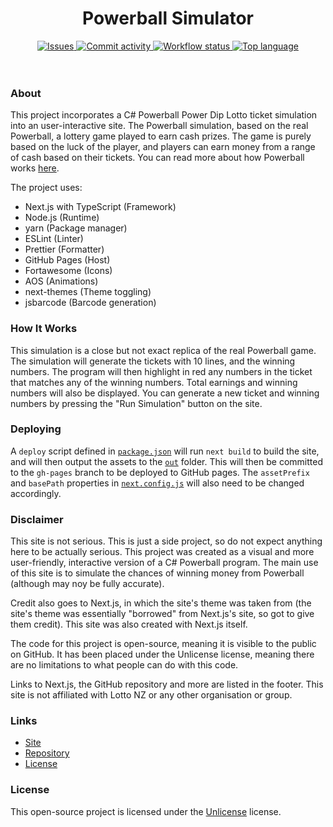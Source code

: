 <div align="center">
    <h1>Powerball Simulator</h1>
    <div>
        <a href="https://github.com/xtncz/powerball-simulator/issues">
            <img src="https://img.shields.io/github/issues/xtncz/powerball-simulator?logo=github&style=for-the-badge" alt="Issues" />
        </a>
        <a href="https://github.com/xtncz/powerball-simulator/commits/master">
            <img src="https://img.shields.io/github/commit-activity/m/xtncz/powerball-simulator?color=yellow&logo=github&style=for-the-badge" alt="Commit activity">
        </a>
        <a href="https://github.com/xtncz/powerball-simulator/actions/workflows/pages/pages-build-deployment">
            <img src="https://img.shields.io/github/workflow/status/xtncz/powerball-simulator/pages%20build%20and%20deployment?logo=github&style=for-the-badge" alt="Workflow status">
        </a>
        <a href="https://github.com/xtncz/powerball-simulator/search?l=typescript">
            <img src="https://img.shields.io/github/languages/top/xtncz/powerball-simulator?logo=typescript&style=for-the-badge" alt="Top language" />
        </a>
    </div>
</div>

<br />
<br />

### About

This project incorporates a C# Powerball Power Dip Lotto ticket simulation into an user-interactive site. The Powerball simulation, based on the real Powerball, a lottery game played to earn cash prizes. The game is purely based on the luck of the player, and players can earn money from a range of cash based on their tickets. You can read more about how Powerball works [here](https://mylotto.co.nz/lotto/how-to-play).

The project uses:

* Next.js with TypeScript (Framework)
* Node.js (Runtime)
* yarn (Package manager)
* ESLint (Linter)
* Prettier (Formatter)
* GitHub Pages (Host)
* Fortawesome (Icons)
* AOS (Animations)
* next-themes (Theme toggling)
* jsbarcode (Barcode generation)

### How It Works

This simulation is a close but not exact replica of the real Powerball game. The simulation will generate the tickets with 10 lines, and the winning numbers. The program will then highlight in red any numbers in the ticket that matches any of the winning numbers. Total earnings and winning numbers will also be displayed. You can generate a new ticket and winning numbers by pressing the "Run Simulation" button on the site.

### Deploying

A `deploy` script defined in [`package.json`](package.json) will run `next build` to build the site, and will then output the assets to the [`out`](out) folder. This will then be committed to the `gh-pages` branch to be deployed to GitHub pages. The `assetPrefix` and `basePath` properties in [`next.config.js`](next.config.js) will also need to be changed accordingly.

### Disclaimer

This site is not serious. This is just a side project, so do not expect anything here to be actually serious. This project was created as a visual and more user-friendly, interactive version of a C# Powerball program. The main use of this site is to simulate the chances of winning money from Powerball (although may noy be fully accurate).

Credit also goes to Next.js, in which the site's theme was taken from (the site's theme was essentially "borrowed" from Next.js's site, so got to give them credit). This site was also created with Next.js itself.

The code for this project is open-source, meaning it is visible to the public on GitHub. It has been placed under the Unlicense license, meaning there are no limitations to what people can do with this code.

Links to Next.js, the GitHub repository and more are listed in the footer. This site is not affiliated with Lotto NZ or any other organisation or group.

### Links

* [Site](https://xtncz.github.io/powerball-simulator)
* [Repository](https://github.com/xtncz/powerball-simulator)
* [License](https://github.com/xtncz/powerball-simulator/blob/master/LICENSE)

### License

This open-source project is licensed under the [Unlicense](https://github.com/xtncz/powerball-simulator/blob/master/LICENSE) license.
